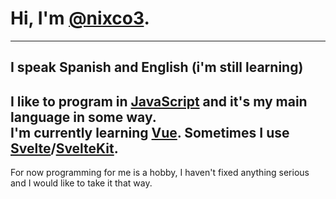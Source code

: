 # Hi, I'm [@nixco3](https://github.com/nixco3).  
-------------------------------------------------------------------------------------------
 I speak Spanish and English (i'm still learning)
-------------------------------------------------------------------------------------------
 I like to program in [JavaScript](https://developer.mozilla.org/en-US/docs/Web/JavaScript) and it's my main language in some way.  
 I'm currently learning [Vue](https://vuejs.org). Sometimes I use [Svelte](https://svelte.dev)/[SvelteKit](https://kit.svelte.dev).  
-------------------------------------------------------------------------------------------
 For now programming for me is a hobby, I haven't fixed anything serious and I would like to take it that way.  
